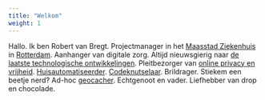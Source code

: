 ```yaml
---
title: "Welkom"
weight: 1
---
```


Hallo. 
Ik ben Robert van Bregt. 
Projectmanager in het [Maasstad Ziekenhuis](https://www.maasstadziekenhuis.nl/) in [Rotterdam](https://www.rotterdam.nl/).
Aanhanger van digitale zorg.
Altijd nieuwsgierig naar [de laatste technologische ontwikkelingen](https://tweakers.net/nieuws).
Pleitbezorger van [online privacy en vrijheid](https://www.bitsoffreedom.nl/doneren).
[Huisautomatiseerder][homeassistant].
[Codeknutselaar][github].
Brildrager.
Stiekem een beetje nerd?
Ad-hoc [geocacher][geocaching].
Echtgenoot en vader.
Liefhebber van drop en chocolade.

[github]: https://github.com/metbril
[geocaching]: https://geocaching.com/
[homeassistant]: https://github.com/metbril/home-assistant-config/
